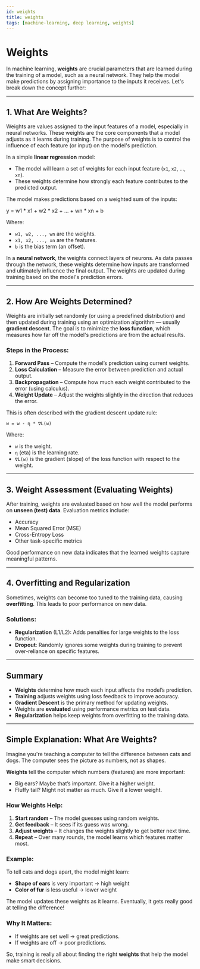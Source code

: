 ```yaml
---
id: weights
title: weights
tags: [machine-learning, deep learning, weights]
---
```


# Weights

In machine learning, **weights** are crucial parameters that are learned during the training of a model, such as a neural network. They help the model make predictions by assigning importance to the inputs it receives. Let's break down the concept further:

---

## 1. **What Are Weights?**

Weights are values assigned to the input features of a model, especially in neural networks. These weights are the core components that a model adjusts as it learns during training. The purpose of weights is to control the influence of each feature (or input) on the model's prediction.

In a simple **linear regression** model:

- The model will learn a set of weights for each input feature (`x1`, `x2`, ..., `xn`).
- These weights determine how strongly each feature contributes to the predicted output.

The model makes predictions based on a weighted sum of the inputs:

y = w1 * x1 + w2 * x2 + ... + wn * xn + b


Where:
- `w1, w2, ..., wn` are the weights.
- `x1, x2, ..., xn` are the features.
- `b` is the bias term (an offset).

In a **neural network**, the weights connect layers of neurons. As data passes through the network, these weights determine how inputs are transformed and ultimately influence the final output. The weights are updated during training based on the model's prediction errors.

---

## 2. **How Are Weights Determined?**

Weights are initially set randomly (or using a predefined distribution) and then updated during training using an optimization algorithm — usually **gradient descent**. The goal is to minimize the **loss function**, which measures how far off the model's predictions are from the actual results.

### Steps in the Process:

1. **Forward Pass** – Compute the model’s prediction using current weights.
2. **Loss Calculation** – Measure the error between prediction and actual output.
3. **Backpropagation** – Compute how much each weight contributed to the error (using calculus).
4. **Weight Update** – Adjust the weights slightly in the direction that reduces the error.

This is often described with the gradient descent update rule:

`w = w - η * ∇L(w)`


Where:
- `w` is the weight.
- `η` (eta) is the learning rate.
- `∇L(w)` is the gradient (slope) of the loss function with respect to the weight.

---

## 3. **Weight Assessment (Evaluating Weights)**

After training, weights are evaluated based on how well the model performs on **unseen (test) data**. Evaluation metrics include:

- Accuracy
- Mean Squared Error (MSE)
- Cross-Entropy Loss
- Other task-specific metrics

Good performance on new data indicates that the learned weights capture meaningful patterns.

---

## 4. **Overfitting and Regularization**

Sometimes, weights can become too tuned to the training data, causing **overfitting**. This leads to poor performance on new data.

### Solutions:

- **Regularization** (L1/L2): Adds penalties for large weights to the loss function.
- **Dropout**: Randomly ignores some weights during training to prevent over-reliance on specific features.

---

## Summary

- **Weights** determine how much each input affects the model’s prediction.
- **Training** adjusts weights using loss feedback to improve accuracy.
- **Gradient Descent** is the primary method for updating weights.
- Weights are **evaluated** using performance metrics on test data.
- **Regularization** helps keep weights from overfitting to the training data.

---

## Simple Explanation: What Are Weights?

Imagine you're teaching a computer to tell the difference between cats and dogs. The computer sees the picture as numbers, not as shapes.

**Weights** tell the computer which numbers (features) are more important:

- Big ears? Maybe that’s important. Give it a higher weight.
- Fluffy tail? Might not matter as much. Give it a lower weight.

### How Weights Help:

1. **Start random** – The model guesses using random weights.
2. **Get feedback** – It sees if its guess was wrong.
3. **Adjust weights** – It changes the weights slightly to get better next time.
4. **Repeat** – Over many rounds, the model learns which features matter most.

### Example:

To tell cats and dogs apart, the model might learn:

- **Shape of ears** is very important → high weight
- **Color of fur** is less useful → lower weight

The model updates these weights as it learns. Eventually, it gets really good at telling the difference!

### Why It Matters:

- If weights are set well → great predictions.
- If weights are off → poor predictions.

So, training is really all about finding the right **weights** that help the model make smart decisions.
